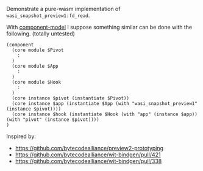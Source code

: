 Demonstrate a pure-wasm implementation of `wasi_snapshot_preview1:fd_read`.

With [component-model](https://github.com/WebAssembly/component-model)
I suppose something similar can be done with the following. (totally untested)
```
(component
  (core module $Pivot
    :
  )
  (core module $App
    :
  )
  (core module $Hook
    :
  )
  (core instance $pivot (instantiate $Pivot))
  (core instance $app (instantiate $App (with "wasi_snapshot_preview1" (instance $pivot))))
  (core instance $hook (instantiate $Hook (with "app" (instance $app)) (with "pivot" (instance $pivot))))
)
```

Inspired by:

* https://github.com/bytecodealliance/preview2-prototyping
* https://github.com/bytecodealliance/wit-bindgen/pull/421
* https://github.com/bytecodealliance/wit-bindgen/pull/338
